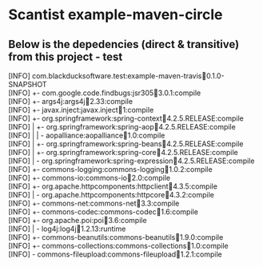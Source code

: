 # Scantist example-maven-circle

## Below is the depedencies (direct & transitive) from this project - test

 [INFO] com.blackducksoftware.test:example-maven-travis:jar:0.1.0-SNAPSHOT<br/>
 [INFO] +- com.google.code.findbugs:jsr305:jar:3.0.1:compile<br/>
 [INFO] +- args4j:args4j:jar:2.33:compile<br/>
 [INFO] +- javax.inject:javax.inject:jar:1:compile<br/>
 [INFO] +- org.springframework:spring-context:jar:4.2.5.RELEASE:compile<br/>
 [INFO] |  +- org.springframework:spring-aop:jar:4.2.5.RELEASE:compile<br/>
 [INFO] |  |  \- aopalliance:aopalliance:jar:1.0:compile<br/>
 [INFO] |  +- org.springframework:spring-beans:jar:4.2.5.RELEASE:compile<br/>
 [INFO] |  +- org.springframework:spring-core:jar:4.2.5.RELEASE:compile<br/>
 [INFO] |  \- org.springframework:spring-expression:jar:4.2.5.RELEASE:compile<br/>
 [INFO] +- commons-logging:commons-logging:jar:1.0.2:compile<br/>
 [INFO] +- commons-io:commons-io:jar:2.0:compile<br/>
 [INFO] +- org.apache.httpcomponents:httpclient:jar:4.3.5:compile<br/>
 [INFO] |  \- org.apache.httpcomponents:httpcore:jar:4.3.2:compile<br/>
 [INFO] +- commons-net:commons-net:jar:3.3:compile<br/>
 [INFO] +- commons-codec:commons-codec:jar:1.6:compile<br/>
 [INFO] +- org.apache.poi:poi:jar:3.6:compile<br/>
 [INFO] |  \- log4j:log4j:jar:1.2.13:runtime<br/>
 [INFO] +- commons-beanutils:commons-beanutils:jar:1.9.0:compile<br/>
 [INFO] +- commons-collections:commons-collections:jar:1.0:compile<br/>
 [INFO] \- commons-fileupload:commons-fileupload:jar:1.2.1:compile<br/>
